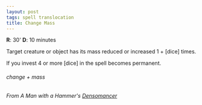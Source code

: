 ```yaml
---
layout: post
tags: spell translocation
title: Change Mass
---
```

**R**: 30'  **D**: 10 minutes

Target creature or object has its mass reduced or increased 1 + [dice] times.

If you invest 4 or more [dice] in the spell becomes permanent.

###### change + mass
###### From A Man with a Hammer's [Densomancer](https://themanwithahammer.blogspot.com/2019/12/glog-wizard-densomancer.html)
